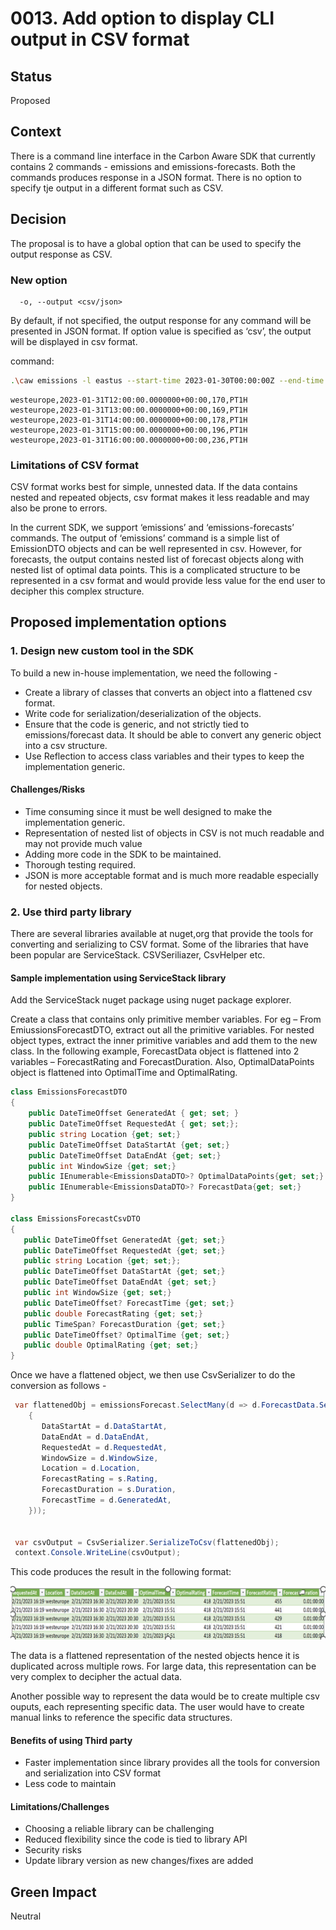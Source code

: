 
# 0013. Add option to display CLI output in CSV format

## Status

Proposed

## Context
There is a command line interface in the Carbon Aware SDK that currently contains 2 commands - emissions and emissions-forecasts. Both the commands produces response in a JSON format. There is no option to specify tje output in a different format such as CSV.  

## Decision

The proposal is to have a global option that can be used to specify the output response as CSV. 

### New option

```text
  -o, --output <csv/json> 
```

By default, if not specified, the output response for any command will be presented in JSON format. 
If option value is specified as ‘csv’, the output will be displayed in csv format. 

command:

```bash
.\caw emissions -l eastus --start-time 2023-01-30T00:00:00Z --end-time 2023-01-31T23:59:59Z --output csv
```

```csv 
westeurope,2023-01-31T12:00:00.0000000+00:00,170,PT1H
westeurope,2023-01-31T13:00:00.0000000+00:00,169,PT1H
westeurope,2023-01-31T14:00:00.0000000+00:00,178,PT1H
westeurope,2023-01-31T15:00:00.0000000+00:00,196,PT1H
westeurope,2023-01-31T16:00:00.0000000+00:00,236,PT1H
```
### Limitations of CSV format 

CSV format works best for simple, unnested data. If the data contains nested and repeated objects, csv format makes it less readable and may also be prone to errors. 

In the current SDK, we support ‘emissions’ and ‘emissions-forecasts’ commands. The output of ‘emissions’ command is a simple list of EmissionDTO objects and can be well represented in csv. However, for forecasts, the output contains nested list of forecast objects along with nested list of optimal data points. This is a complicated structure to be represented in a csv format and would provide less value for the end user to decipher this complex structure.  

## Proposed implementation options 


### 1. Design new custom tool in the SDK 

To build a new in-house implementation, we need the following -  

- Create a library of classes that converts an object into a flattened csv format.  
- Write code for serialization/deserialization of the objects. 
- Ensure that the code is generic, and not strictly tied to emissions/forecast data. It should be able to convert any generic object into a csv structure. 
- Use Reflection to access class variables and their types to keep the implementation generic. 

#### Challenges/Risks 

- Time consuming since it must be well designed to make the implementation generic. 
- Representation of nested list of objects in CSV is not much readable and may not provide much value  
- Adding more code in the SDK to be maintained. 
- Thorough testing required. 
- JSON is more acceptable format and is much more readable especially for nested objects. 

 
### 2. Use third party library 

There are several libraries available at nuget,org that provide the tools for converting and serializing to CSV format. Some of the libraries that have been popular are ServiceStack. CSVSeriliazer, CsvHelper etc. 

#### Sample implementation using ServiceStack library 

Add the ServiceStack nuget package using nuget package explorer.  

Create a class that contains only primitive member variables. For eg – From EmiussionsForecastDTO, extract out all the primitive variables. For nested object types, extract the inner primitive variables and add them to the new class. In the following example, ForecastData object is flattened into 2 variables – ForecastRating and ForecastDuration. Also, OptimalDataPoints object is flattened into OptimalTime and OptimalRating. 

```c# 
class EmissionsForecastDTO 
{ 
    public DateTimeOffset GeneratedAt { get; set; } 
    public DateTimeOffset RequestedAt { get; set;}; 
    public string Location {get; set;}  
    public DateTimeOffset DataStartAt {get; set;} 
    public DateTimeOffset DataEndAt {get; set;} 
    public int WindowSize {get; set;} 
    public IEnumerable<EmissionsDataDTO>? OptimalDataPoints{get; set;} 
    public IEnumerable<EmissionsDataDTO>? ForecastData{get; set;} 
}  

class EmissionsForecastCsvDTO 
{ 
   public DateTimeOffset GeneratedAt {get; set;} 
   public DateTimeOffset RequestedAt {get; set;} 
   public string Location {get; set;}; 
   public DateTimeOffset DataStartAt {get; set;} 
   public DateTimeOffset DataEndAt {get; set;} 
   public int WindowSize {get; set;} 
   public DateTimeOffset? ForecastTime {get; set;} 
   public double ForecastRating {get; set;} 
   public TimeSpan? ForecastDuration {get; set;} 
   public DateTimeOffset? OptimalTime {get; set;} 
   public double OptimalRating {get; set;} 
} 
```
Once we have a flattened object, we then use CsvSerializer to do the conversion as follows -  

```c#
 var flattenedObj = emissionsForecast.SelectMany(d => d.ForecastData.Select(s => new EmissionsForecastCsvDTO 
    { 
       DataStartAt = d.DataStartAt, 
       DataEndAt = d.DataEndAt, 
       RequestedAt = d.RequestedAt, 
       WindowSize = d.WindowSize, 
       Location = d.Location, 
       ForecastRating = s.Rating, 
       ForecastDuration = s.Duration, 
       ForecastTime = d.GeneratedAt, 
    })); 


 var csvOutput = CsvSerializer.SerializeToCsv(flattenedObj); 
 context.Console.WriteLine(csvOutput); 
```
This code produces the result in the following format: 

![CSV response](../../images/emissions-forecast-csv.png)

The data is a flattened representation of the nested objects hence it is duplicated across multiple rows. For large data, this representation can be very complex to decipher the actual data. 

Another possible way to represent the data would be to create multiple csv ouputs, each representing specific data. The user would have to create manual links to reference the specific data structures.   

#### Benefits of using Third party 
- Faster implementation since library provides all the tools for conversion and serialization into CSV format 
- Less code to maintain 

#### Limitations/Challenges 
- Choosing a reliable library can be challenging 
- Reduced flexibility since the code is tied to library API 
- Security risks 
- Update library version as new changes/fixes are added 


## Green Impact   

Neutral

